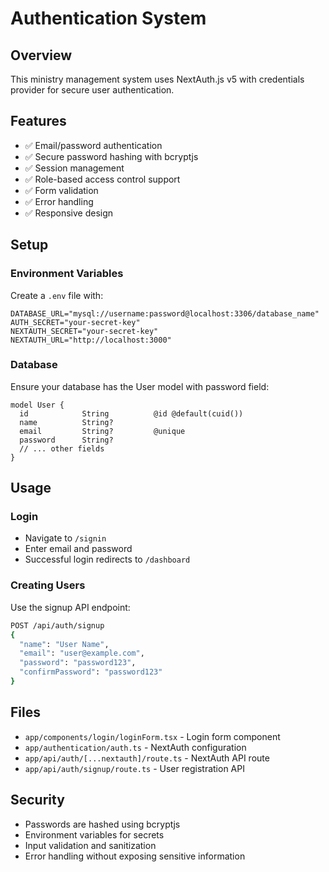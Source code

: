 # Authentication System

## Overview
This ministry management system uses NextAuth.js v5 with credentials provider for secure user authentication.

## Features
- ✅ Email/password authentication
- ✅ Secure password hashing with bcryptjs
- ✅ Session management
- ✅ Role-based access control support
- ✅ Form validation
- ✅ Error handling
- ✅ Responsive design

## Setup

### Environment Variables
Create a `.env` file with:
```env
DATABASE_URL="mysql://username:password@localhost:3306/database_name"
AUTH_SECRET="your-secret-key"
NEXTAUTH_SECRET="your-secret-key"
NEXTAUTH_URL="http://localhost:3000"
```

### Database
Ensure your database has the User model with password field:
```prisma
model User {
  id            String          @id @default(cuid())
  name          String?
  email         String?         @unique
  password      String?
  // ... other fields
}
```

## Usage

### Login
- Navigate to `/signin`
- Enter email and password
- Successful login redirects to `/dashboard`

### Creating Users
Use the signup API endpoint:
```bash
POST /api/auth/signup
{
  "name": "User Name",
  "email": "user@example.com", 
  "password": "password123",
  "confirmPassword": "password123"
}
```

## Files
- `app/components/login/loginForm.tsx` - Login form component
- `app/authentication/auth.ts` - NextAuth configuration
- `app/api/auth/[...nextauth]/route.ts` - NextAuth API route
- `app/api/auth/signup/route.ts` - User registration API

## Security
- Passwords are hashed using bcryptjs
- Environment variables for secrets
- Input validation and sanitization
- Error handling without exposing sensitive information
